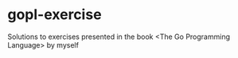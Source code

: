 # gopl-exercise
Solutions to exercises presented in the book &lt;The Go Programming Language> by myself

